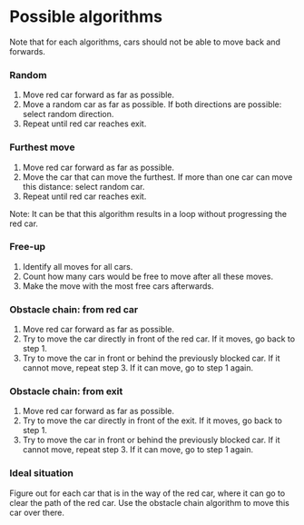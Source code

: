# Possible algorithms
Note that for each algorithms, cars should not be able to move back and forwards.

### Random
1. Move red car forward as far as possible.
2. Move a random car as far as possible. If both directions are possible: select random direction. 
3. Repeat until red car reaches exit.

### Furthest move
1. Move red car forward as far as possible.
2. Move the car that can move the furthest. If more than one car can move this distance: select random car.
3. Repeat until red car reaches exit.

Note: It can be that this algorithm results in a loop without progressing the red car.

### Free-up
1. Identify all moves for all cars.
2. Count how many cars would be free to move after all these moves.
3. Make the move with the most free cars afterwards.

### Obstacle chain: from red car
1. Move red car forward as far as possible.
2. Try to move the car directly in front of the red car. If it moves, go back to step 1.
3. Try to move the car in front or behind the previously blocked car. If it cannot move, repeat step 3. If it can move, go to step 1 again.

### Obstacle chain: from exit
1. Move red car forward as far as possible.
2. Try to move the car directly in front of the exit. If it moves, go back to step 1.
3. Try to move the car in front or behind the previously blocked car. If it cannot move, repeat step 3. If it can move, go to step 1 again.

### Ideal situation
Figure out for each car that is in the way of the red car, where it can go to clear the path of the red car. Use the obstacle chain algorithm to move this car over there.